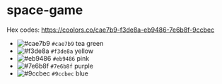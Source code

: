 # space-game

Hex codes: https://coolors.co/cae7b9-f3de8a-eb9486-7e6b8f-9ccbec

- ![#cae7b9](https://placehold.co/15x15/cae7b9/cae7b9.png) `#cae7b9` tea green
- ![#f3de8a](https://placehold.co/15x15/f3de8a/f3de8a.png) `#f3de8a` yellow
- ![#eb9486](https://placehold.co/15x15/eb9486/eb9486.png) `#eb9486` pink
- ![#7e6b8f](https://placehold.co/15x15/7e6b8f/7e6b8f.png) `#7e6b8f` purple
- ![#9ccbec](https://placehold.co/15x15/9ccbec/9ccbec.png) `#9ccbec` blue
